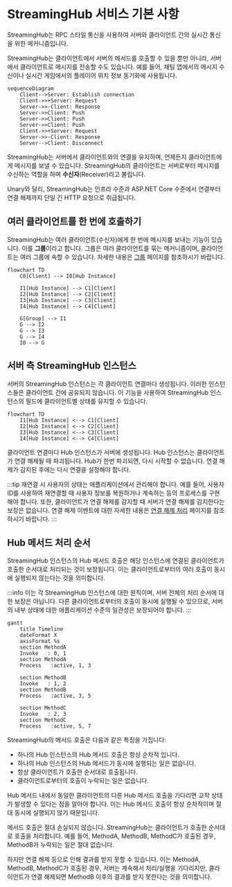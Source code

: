 # StreamingHub 서비스 기본 사항

StreamingHub는 RPC 스타일 통신을 사용하여 서버와 클라이언트 간의 실시간 통신을 위한 메커니즘입니다.

StreamingHub는 클라이언트에서 서버의 메서드를 호출할 수 있을 뿐만 아니라, 서버에서 클라이언트로 메시지를 전송할 수도 있습니다. 예를 들어, 채팅 앱에서의 메시지 수신이나 실시간 게임에서의 플레이어 위치 정보 동기화에 사용됩니다.

```mermaid
sequenceDiagram
    Client-->Server: Establish connection
    Client->>+Server: Request
    Server->>-Client: Response
    Server->>Client: Push
    Server->>Client: Push
    Server->>Client: Push
    Client->>+Server: Request
    Server->>-Client: Response
    Server-->Client: Disconnect
```

StreamingHub는 서버에서 클라이언트와의 연결을 유지하며, 언제든지 클라이언트에게 메시지를 보낼 수 있습니다. StreamingHub의 클라이언트는 서버로부터 메시지를 수신하는 역할을 하며 **수신자**(Receiver)라고 불립니다.

Unary와 달리, StreamingHub는 인프라 수준과 ASP.NET Core 수준에서 연결부터 연결 해제까지 단일 긴 HTTP 요청으로 취급됩니다.

## 여러 클라이언트를 한 번에 호출하기

StreamingHub는 여러 클라이언트(수신자)에게 한 번에 메시지를 보내는 기능이 있습니다. 이를 **그룹**이라고 합니다. 그룹은 여러 클라이언트를 묶는 메커니즘이며, 클라이언트는 여러 그룹에 속할 수 있습니다. 자세한 내용은 [그룹](group) 페이지를 참조하시기 바랍니다.

```mermaid
flowchart TD
    C0[Client] --> I0[Hub Instance]

    I1[Hub Instance] --> C1[Client]
    I2[Hub Instance] --> C2[Client]
    I3[Hub Instance] --> C3[Client]
    I4[Hub Instance] --> C4[Client]

    G[Group] --> I1
    G --> I2
    G --> I3
    G --> I4
    I0 --> G
```


## 서버 측 StreamingHub 인스턴스
서버의 StreamingHub 인스턴스는 각 클라이언트 연결마다 생성됩니다. 이러한 인스턴스들은 클라이언트 간에 공유되지 않습니다. 이 기능을 사용하여 StreamingHub 인스턴스의 필드에 클라이언트별 상태를 유지할 수 있습니다.

```mermaid
flowchart TD
    I1[Hub Instance] <--> C1[Client]
    I2[Hub Instance] <--> C2[Client]
    I3[Hub Instance] <--> C3[Client]
    I4[Hub Instance] <--> C4[Client]
```

클라이언트 연결마다 Hub 인스턴스가 서버에 생성됩니다. Hub 인스턴스는 클라이언트가 연결 해제될 때 파괴됩니다. Hub가 한번 파괴되면, 다시 시작할 수 없습니다. 연결 해제가 감지된 후에는 다시 연결을 설정해야 합니다.

:::tip
재연결 시 사용자의 상태는 애플리케이션에서 관리해야 합니다. 예를 들어, 사용자 ID를 사용하여 재연결할 때 사용자 정보를 복원하거나 계속하는 등의 프로세스를 구현해야 합니다. 또한, 클라이언트가 연결 해제를 감지할 때 서버가 연결 해제를 감지한다는 보장은 없습니다. 연결 해제 이벤트에 대한 자세한 내용은 [연결 해제 처리](disconnection) 페이지를 참조하시기 바랍니다.
:::

## Hub 메서드 처리 순서

StreamingHub 인스턴스의 Hub 메서드 호출은 해당 인스턴스에 연결된 클라이언트가 호출한 순서대로 처리되는 것이 보장됩니다. 이는 클라이언트로부터의 여러 호출이 동시에 실행되지 않는다는 것을 의미합니다.

:::info
이는 각 StreamingHub 인스턴스에 대한 원칙이며, 서버 전체의 처리 순서에 대한 보장은 아닙니다. 다른 클라이언트로부터의 호출이 동시에 실행될 수 있으므로, 서버의 내부 상태에 대한 애플리케이션 수준의 일관성은 보장되어야 합니다.
:::

```mermaid
gantt
    title Timeline
    dateFormat X
    axisFormat %s
    section MethodA
    Invoke   : 0, 1
    section MethodA
    Process   :active, 1, 3

    section MethodB
    Invoke   : 1, 2
    section MethodB
    Process   :active, 3, 5

    section MethodC
    Invoke   : 2, 3
    section MethodC
    Process   :active, 5, 7
```


StreamingHub의 메서드 호출은 다음과 같은 특징을 가집니다:

- 하나의 Hub 인스턴스의 Hub 메서드 호출은 항상 순차적 입니다.
- 하나의 Hub 인스턴스의 Hub 메서드가 동시에 실행되는 일은 없습니다.
- 항상 클라이언트가 호출한 순서대로 호출됩니다.
- 클라이언트로부터의 호출이 누락되는 일은 없습니다.

Hub 메서드 내에서 동일한 클라이언트의 다른 Hub 메서드 호출을 기다리면 교착 상태가 발생할 수 있다는 점을 알아야 합니다. 이는 Hub 메서드 호출이 항상 순차적이며 절대 동시에 실행되지 않기 때문입니다.

메서드 호출은 절대 손실되지 않습니다. StreamingHub는 클라이언트가 호출한 순서대로 호출을 처리합니다. 예를 들어, MethodA, MethodB, MethodC가 호출된 경우, MethodB가 누락되는 일은 절대 없습니다.

하지만 연결 해제 등으로 인해 결과를 받지 못할 수 있습니다. 이는 MethodA, MethodB, MethodC가 호출된 경우, 서버는 계속해서 처리/실행을 기다리지만, 클라이언트가 연결 해제되면 MethodB 이후의 결과를 받지 못한다는 것을 의미합니다.
